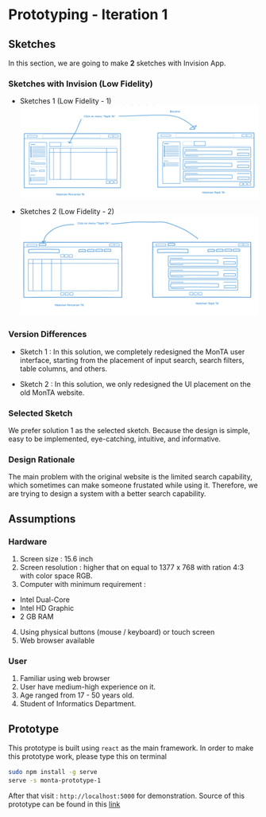 # Prototyping - Iteration 1
## Sketches
In this section, we are going to make **2** sketches with Invision App.

### Sketches with Invision (Low Fidelity)
- Sketches 1 (Low Fidelity - 1)
![Low-Fidelity-1](img/Low&#32;Fidelity.png)

- Sketches 2 (Low Fidelity - 2)
![Low-Fidelity-2](img/Low&#32;Fidelity&#32;2.png)

### Version Differences
- Sketch 1 :
  In this solution, we completely redesigned the MonTA user interface, starting from the placement of input search, search filters, table columns, and others.

- Sketch 2 :
  In this solution, we only redesigned the UI placement on the old MonTA website.

### Selected Sketch
We prefer solution 1 as the selected sketch. Because the design is simple, easy to be implemented, eye-catching, intuitive, and informative.

### Design Rationale
The main problem with the original website is the limited search capability, which sometimes can make someone frustated while using it. Therefore, we are trying to design a system with a better search capability.

## Assumptions
### Hardware 
1. Screen size : 15.6 inch
2. Screen resolution : higher that on equal to 1377 x 768 with ration 4:3 with color space RGB.
3. Computer with minimum requirement :
- Intel Dual-Core
- Intel HD Graphic
- 2 GB RAM
4. Using physical buttons (mouse / keyboard) or touch screen
5. Web browser available

### User
1. Familiar using web browser
2. User have medium-high experience on it.
3. Age ranged from 17 - 50 years old.
4. Student of Informatics Department.

## Prototype
This prototype is built using `react` as the main framework. In order to make this prototype work, please type this on terminal
```bash
sudo npm install -g serve
serve -s monta-prototype-1
```
After that visit : `http://localhost:5000` for demonstration.
Source of this prototype can be found in this [link](monta-prototype-1/)